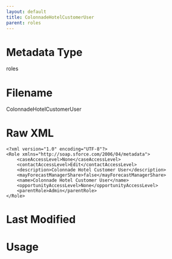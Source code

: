 ```yaml
---
layout: default
title: ColonnadeHotelCustomerUser
parent: roles
---
```

# Metadata Type
roles


# Filename 
ColonnadeHotelCustomerUser


# Raw XML
```
<?xml version="1.0" encoding="UTF-8"?>
<Role xmlns="http://soap.sforce.com/2006/04/metadata">
    <caseAccessLevel>None</caseAccessLevel>
    <contactAccessLevel>Edit</contactAccessLevel>
    <description>Colonnade Hotel Customer User</description>
    <mayForecastManagerShare>false</mayForecastManagerShare>
    <name>Colonnade Hotel Customer User</name>
    <opportunityAccessLevel>None</opportunityAccessLevel>
    <parentRole>Admin</parentRole>
</Role>
```


# Last Modified


# Usage
